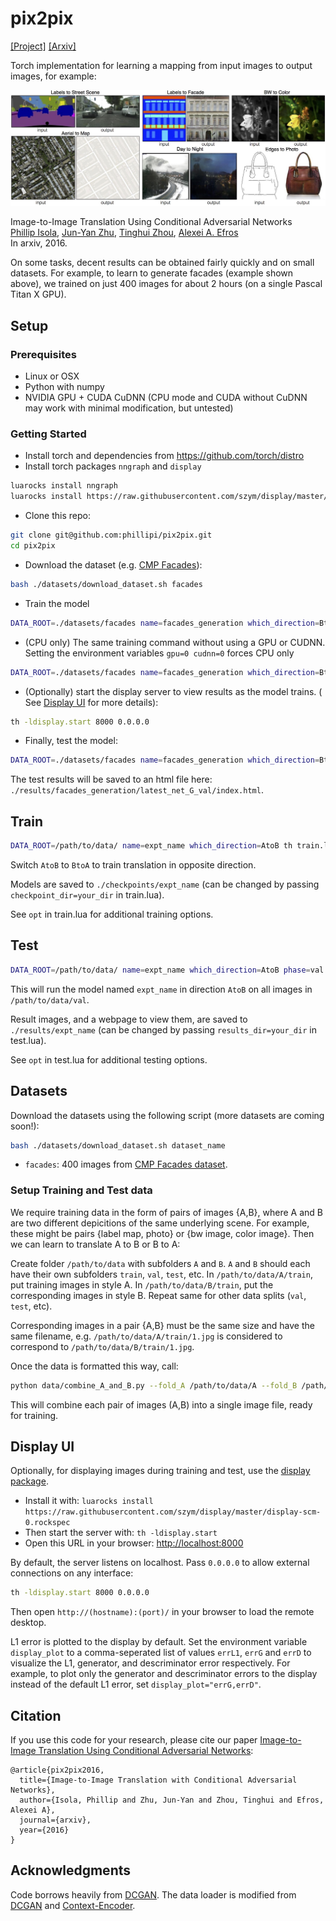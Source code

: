 # pix2pix
[[Project]](https://phillipi.github.io/pix2pix/)   [[Arxiv]](https://arxiv.org/pdf/1611.07004v1.pdf)

Torch implementation for learning a mapping from input images to output images, for example:

<img src="imgs/examples.jpg" width="900px"/>

Image-to-Image Translation Using Conditional Adversarial Networks  
 [Phillip Isola](http://web.mit.edu/phillipi/), [Jun-Yan Zhu](https://people.eecs.berkeley.edu/~junyanz/), [Tinghui Zhou](https://people.eecs.berkeley.edu/~tinghuiz/), [Alexei A. Efros](https://people.eecs.berkeley.edu/~efros/)   
 In arxiv, 2016.

On some tasks, decent results can be obtained fairly quickly and on small datasets. For example, to learn to generate facades (example shown above), we trained on just 400 images for about 2 hours (on a single Pascal Titan X GPU).

## Setup

### Prerequisites
- Linux or OSX
- Python with numpy
- NVIDIA GPU + CUDA CuDNN (CPU mode and CUDA without CuDNN may work with minimal modification, but untested)

### Getting Started
- Install torch and dependencies from https://github.com/torch/distro
- Install torch packages `nngraph` and `display`
```bash
luarocks install nngraph
luarocks install https://raw.githubusercontent.com/szym/display/master/display-scm-0.rockspec
```
- Clone this repo:
```bash
git clone git@github.com:phillipi/pix2pix.git
cd pix2pix
```
- Download the dataset (e.g. [CMP Facades](http://cmp.felk.cvut.cz/~tylecr1/facade/)):
```bash
bash ./datasets/download_dataset.sh facades
```
- Train the model
```bash
DATA_ROOT=./datasets/facades name=facades_generation which_direction=BtoA th train.lua
```
- (CPU only) The same training command without using a GPU or CUDNN. Setting the environment variables ```gpu=0 cudnn=0``` forces CPU only
```bash
DATA_ROOT=./datasets/facades name=facades_generation which_direction=BtoA gpu=0 cudnn=0 batchSize=10 save_epoch_freq=5 th train.lua
```
- (Optionally) start the display server to view results as the model trains. ( See [Display UI](#display-ui) for more details):
```bash
th -ldisplay.start 8000 0.0.0.0
```

- Finally, test the model:
```bash
DATA_ROOT=./datasets/facades name=facades_generation which_direction=BtoA phase=val th test.lua
```
The test results will be saved to an html file here: `./results/facades_generation/latest_net_G_val/index.html`.

## Train
```bash
DATA_ROOT=/path/to/data/ name=expt_name which_direction=AtoB th train.lua
```
Switch `AtoB` to `BtoA` to train translation in opposite direction.

Models are saved to `./checkpoints/expt_name` (can be changed by passing `checkpoint_dir=your_dir` in train.lua).

See `opt` in train.lua for additional training options.

## Test
```bash
DATA_ROOT=/path/to/data/ name=expt_name which_direction=AtoB phase=val th test.lua
```

This will run the model named `expt_name` in direction `AtoB` on all images in `/path/to/data/val`.

Result images, and a webpage to view them, are saved to `./results/expt_name` (can be changed by passing `results_dir=your_dir` in test.lua).

See `opt` in test.lua for additional testing options.


## Datasets
Download the datasets using the following script (more datasets are coming soon!):
```bash
bash ./datasets/download_dataset.sh dataset_name
```
- `facades`: 400 images from [CMP Facades dataset](http://cmp.felk.cvut.cz/~tylecr1/facade/).


### Setup Training and Test data
We require training data in the form of pairs of images {A,B}, where A and B are two different depicitions of the same underlying scene. For example, these might be pairs {label map, photo} or {bw image, color image}. Then we can learn to translate A to B or B to A:

Create folder `/path/to/data` with subfolders `A` and `B`. `A` and `B` should each have their own subfolders `train`, `val`, `test`, etc. In `/path/to/data/A/train`, put training images in style A. In `/path/to/data/B/train`, put the corresponding images in style B. Repeat same for other data splits (`val`, `test`, etc).

Corresponding images in a pair {A,B} must be the same size and have the same filename, e.g. `/path/to/data/A/train/1.jpg` is considered to correspond to `/path/to/data/B/train/1.jpg`.

Once the data is formatted this way, call:
```bash
python data/combine_A_and_B.py --fold_A /path/to/data/A --fold_B /path/to/data/B --fold_AB /path/to/data
```

This will combine each pair of images (A,B) into a single image file, ready for training.


## Display UI
Optionally, for displaying images during training and test, use the [display package](https://github.com/szym/display).

- Install it with: `luarocks install https://raw.githubusercontent.com/szym/display/master/display-scm-0.rockspec`
- Then start the server with: `th -ldisplay.start`
- Open this URL in your browser: [http://localhost:8000](http://localhost:8000)

By default, the server listens on localhost. Pass `0.0.0.0` to allow external connections on any interface:
```bash
th -ldisplay.start 8000 0.0.0.0
```
Then open `http://(hostname):(port)/` in your browser to load the remote desktop.

L1 error is plotted to the display by default. Set the environment variable `display_plot` to a comma-seperated list of values `errL1`, `errG` and `errD` to visualize the L1, generator, and descriminator error respectively. For example, to plot only the generator and descriminator errors to the display instead of the default L1 error, set `display_plot="errG,errD"`.

## Citation
If you use this code for your research, please cite our paper <a href="https://arxiv.org/pdf/1611.07004v1.pdf">Image-to-Image Translation Using Conditional Adversarial Networks</a>:

```
@article{pix2pix2016,
  title={Image-to-Image Translation with Conditional Adversarial Networks},
  author={Isola, Phillip and Zhu, Jun-Yan and Zhou, Tinghui and Efros, Alexei A},
  journal={arxiv},
  year={2016}
}
```

## Acknowledgments
Code borrows heavily from [DCGAN](https://github.com/soumith/dcgan.torch). The data loader is modified from [DCGAN](https://github.com/soumith/dcgan.torch) and  [Context-Encoder](https://github.com/pathak22/context-encoder).
